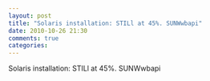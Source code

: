 ```yaml
---
layout: post
title: "Solaris installation: STILl at 45%. SUNWwbapi"
date: 2010-10-26 21:30
comments: true
categories: 
---
```


Solaris installation: STILl at 45%. SUNWwbapi

